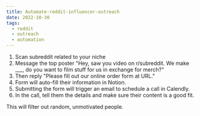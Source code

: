 ```yaml
---
title: Automate-reddit-influencer-outreach
date: 2022-10-30
tags:
  - reddit
  - outreach
  - automation
---
```


1. Scan subreddit related to your niche
2. Message the top poster "Hey, saw you video on r/subreddit. We make \_\_\_, do you want to film stuff for us in exchange for merch?"
3. Then reply "Please fill out our online order form at URL."
4. Form will auto-fill their information in Notion.
5. Submitting the form will trigger an email to schedule a call in Calendly.
6. In the call, tell them the details and make sure their content is a good fit.

This will filter out random, unmotivated people.
